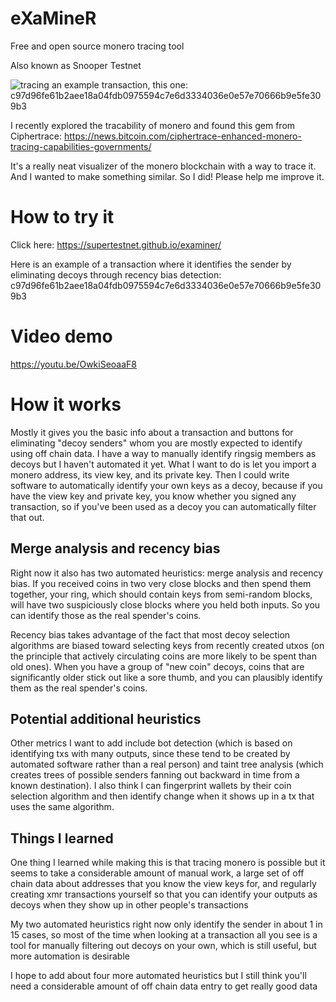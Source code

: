 # eXaMineR
Free and open source monero tracing tool

Also known as Snooper Testnet

![tracing an example transaction, this one: c97d96fe61b2aee18a04fdb0975594c7e6d3334036e0e57e70666b9e5fe309b3](https://supertestnet.github.io/examiner/examiner-example.gif)

I recently explored the tracability of monero and found this gem from Ciphertrace: https://news.bitcoin.com/ciphertrace-enhanced-monero-tracing-capabilities-governments/

It's a really neat visualizer of the monero blockchain with a way to trace it. And I wanted to make something similar. So I did! Please help me improve it.

# How to try it

Click here: https://supertestnet.github.io/examiner/

Here is an example of a transaction where it identifies the sender by eliminating decoys through recency bias detection: c97d96fe61b2aee18a04fdb0975594c7e6d3334036e0e57e70666b9e5fe309b3

# Video demo

https://youtu.be/OwkiSeoaaF8

# How it works

Mostly it gives you the basic info about a transaction and buttons for eliminating "decoy senders" whom you are mostly expected to identify using off chain data. I have a way to manually identify ringsig members as decoys but I haven't automated it yet. What I want to do is let you import a monero address, its view key, and its private key. Then I could write software to automatically identify your own keys as a decoy, because if you have the view key and private key, you know whether you signed any transaction, so if you've been used as a decoy you can automatically filter that out.

## Merge analysis and recency bias

Right now it also has two automated heuristics: merge analysis and recency bias. If you received coins in two very close blocks and then spend them together, your ring, which should contain keys from semi-random blocks, will have two suspiciously close blocks where you held both inputs. So you can identify those as the real spender's coins.

Recency bias takes advantage of the fact that most decoy selection algorithms are biased toward selecting keys from recently created utxos (on the principle that actively circulating coins are more likely to be spent than old ones). When you have a group of "new coin" decoys, coins that are significantly older stick out like a sore thumb, and you can plausibly identify them as the real spender's coins.

## Potential additional heuristics

Other metrics I want to add include bot detection (which is based on identifying txs with many outputs, since these tend to be created by automated software rather than a real person) and taint tree analysis (which creates trees of possible senders fanning out backward in time from a known destination). I also think I can fingerprint wallets by their coin selection algorithm and then identify change when it shows up in a tx that uses the same algorithm.

## Things I learned

One thing I learned while making this is that tracing monero is possible but it seems to take a considerable amount of manual work, a large set of off chain data about addresses that you know the view keys for, and regularly creating xmr transactions yourself so that you can identify your outputs as decoys when they show up in other people's transactions

My two automated heuristics right now only identify the sender in about 1 in 15 cases, so most of the time when looking at a transaction all you see is a tool for manually filtering out decoys on your own, which is still useful, but more automation is desirable

I hope to add about four more automated heuristics but I still think you'll need a considerable amount of off chain data entry to get really good data

